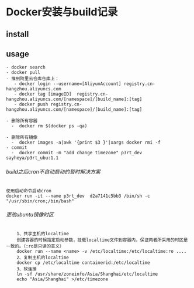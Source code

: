# Docker安装与build记录

## install



## usage
 	- docker search 
 	- docker pull
	- 推到阿里云仓库仓库上：
	   - docker login --username=[AliyunAccount] registry.cn-hangzhou.aliyuncs.com
	   - docker tag [imageID]  registry.cn-hangzhou.aliyuncs.com/[namespace]/[build_name]:[tag]
	   - docker push registry.cn-hangzhou.aliyuncs.com/[namespace]/[build_name]:[tag]

    - 删除所有容器
      -  docker rm $(docker ps -qa)
 
    - 删除所有镜像
      -  docker images -a|awk '{print $3 }'|xargs docker rmi -f
    - commit
      -  docker commit -m "add change timezone" p3rt_dev sayheya/p3rt_ubu:1.1



###### build之后cron不自动启动的暂时解决方案
    使用启动命令启动cron
    docker run -it --name p3rt_dev  d2a7141c5bb3 /bin/sh -c "/usr/sbin/cron;/bin/bash"

###### 更改ubuntu镜像时区
		1、共享主机的localtime  
		创建容器的时候指定启动参数，挂载localtime文件到容器内，保证两者所采用的时区是一致的。（:ro是只读的意义）
		docker run --name <name> -v /etc/localtime:/etc/localtime:ro ....
		2、复制主机的localtime  
		docker cp /etc/localtime containerid:/etc/localtime
		3、软连接
		ln -sf /usr/share/zoneinfo/Asia/Shanghai/etc/localtime
		echo "Asia/Shanghai" >/etc/timezone
